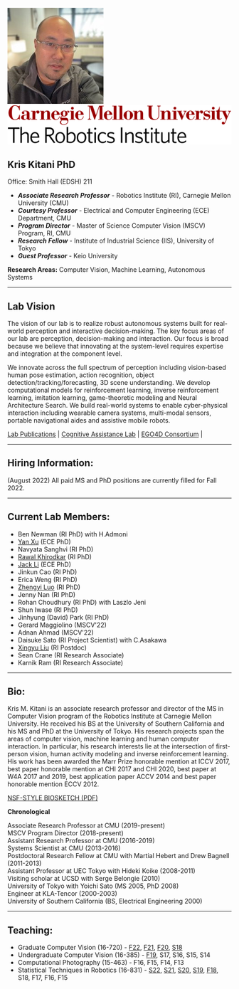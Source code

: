 ![headshot](kitani_kris.jpg)&nbsp;&nbsp;&nbsp;&nbsp;![rilogo](riLogo2019.svg)

## Kris Kitani PhD  

Office: Smith Hall (EDSH) 211

* ***Associate Research Professor*** - Robotics Institute (RI), Carnegie Mellon University (CMU)
* ***Courtesy Professor*** - Electrical and Computer Engineering (ECE) Department, CMU
* ***Program Director*** - Master of Science Computer Vision (MSCV) Program, RI, CMU  
* ***Research Fellow*** - Institute of Industrial Science (IIS), University of Tokyo  
* ***Guest Professor*** - Keio University
    
**Research Areas:** Computer Vision, Machine Learning, Autonomous Systems

***

## Lab Vision 

The vision of our lab is to realize robust autonomous systems built for real-world perception and interactive decision-making.
The key focus areas of our lab are perception, decision-making and interaction.
Our focus is broad because we believe that innovating at the system-level requires expertise and integration at the component level.

We innovate across the full spectrum of perception including vision-based human pose estimation, action recognition, object detection/tracking/forecasting, 3D scene understanding.
We develop computational models for reinforcement learning, inverse reinforcement learning, imitation learning, game-theoretic modeling and Neural Architecture Search.
We build real-world systems to enable cyber-physical interaction including wearable camera systems, multi-modal sensors, portable navigational aides and assistive mobile robots.

[Lab Publications](https://scholar.google.com/citations?user=yv3sH74AAAAJ&hl=en) | [Cognitive Assistance Lab](https://www.cs.cmu.edu/~NavCog/) | [EGO4D Consortium](https://ego4d-data.org) |

***

## Hiring Information:

(August 2022) All paid MS and PhD positions are currently filled for Fall 2022. 

***

## Current Lab Members:

* Ben Newman (RI PhD) with H.Admoni
* [Yan Xu](http://www.cs.cmu.edu/~yxu2/) (ECE PhD)
* Navyata Sanghvi (RI PhD)
* [Rawal Khirodkar](https://rawalkhirodkar.github.io/) (RI PhD)
* [Jack Li](https://yujheli.github.io/) (ECE PhD)
* Jinkun Cao (RI PhD)
* Erica Weng (RI PhD)
* [Zhengyi Luo](https://zhengyiluo.github.io/) (RI PhD)
* Jenny Nan (RI PhD)
* Rohan Choudhury (RI PhD) with Laszlo Jeni
* Shun Iwase (RI PhD)
* Jinhyung (David) Park (RI PhD)
* Gerard Maggiolino (MSCV'22)
* Adnan Ahmad (MSCV'22)
* Daisuke Sato (RI Project Scientist) with C.Asakawa
* [Xingyu Liu](https://xingyul.github.io) (RI Postdoc)
* Sean Crane (RI Research Associate)
* Karnik Ram (RI Research Associate)

***

## Bio:

Kris M. Kitani is an associate research professor and director of the MS in Computer Vision program of the Robotics Institute at Carnegie Mellon University.
He received his BS at the University of Southern California and his MS and PhD at the University of Tokyo.
His research projects span the areas of computer vision, machine learning and human computer interaction.
In particular, his research interests lie at the intersection of first-person vision, human activity modeling and inverse reinforcement learning.
His work has been awarded the Marr Prize honorable mention at ICCV 2017, best paper honorable mention at CHI 2017 and CHI 2020, best paper at W4A 2017 and 2019, best application paper ACCV 2014 and best paper honorable mention ECCV 2012.

[NSF-STYLE BIOSKETCH (PDF)](./Kitani_Biosketch.pdf)


**Chronological**

Associate Research Professor at CMU (2019-present)  
MSCV Program Director (2018-present)  
Assistant Research Professor at CMU (2016-2019)  
Systems Scientist at CMU (2013-2016)  
Postdoctoral Research Fellow at CMU with Martial Hebert and Drew Bagnell (2011-2013)  
Assistant Professor at UEC Tokyo with Hideki Koike (2008-2011)  
Visiting scholar at UCSD with Serge Belongie  (2010)  
University of Tokyo with Yoichi Sato (MS 2005, PhD 2008)  
Engineer at KLA-Tencor (2000-2003)  
University of Southern California (BS, Electrical Engineering 2000)  

***

## Teaching:

* Graduate Computer Vision (16-720) - [F22](./courses/16720B/), 
[F21](.courses/syllbus/Computer_Vision_16_720B_Syllabus_Fall_2021.pdf), 
[F20](.courses/syllbus/Computer_Vision_16_720B_Syllabus_Fall_2020.pdf), 
[S18](.courses/syllbus/16720_S18_Computer_Vision_Syllabus.pdf) 
* Undergraduate Computer Vision (16-385) - 
[F19](.courses/syllbus/16385_F19_Computer_Vision_Syllabus.pdf), S17, S16, S15, S14 
* Computational Photography (15-463) - F16, F15, F14, F13
* Statistical Techniques in Robotics (16-831) - 
[S22](.courses/syllbus/RoboStats_16_831_Syllabus_Spring_2022.pdf), 
[S21](.courses/syllbus/RoboStats_16_831_Syllabus_Spring_2021.pdf), 
[S20](RoboStats_16_831_Syllabus_Spring_2020.pdf), 
[S19](.courses/syllbus/RoboStats_16_831_Syllabus_Spring_2019.pdf), 
[F18](RoboStats_16_831_Syllabus_Fall_2018.pdf), S18, F17, F16, F15




